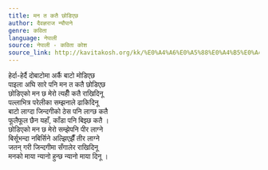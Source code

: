 ```yaml
---
title: मन त कतै छोडिएछ
author: दैवज्ञराज न्यौपाने
genre: कविता
language: नेपाली
source: नेपाली - कविता कोश
source_link: http://kavitakosh.org/kk/%E0%A4%A6%E0%A5%88%E0%A4%B5%E0%A4%9C%E0%A5%8D%E0%A4%9E%E0%A4%B0%E0%A4%BE%E0%A4%9C_%E0%A4%A8%E0%A5%8D%E0%A4%AF%E0%A5%8C%E0%A4%AA%E0%A4%BE%E0%A4%A8%E0%A5%87
---
```


हेर्दा-हेर्दै दोबाटोमा अर्कै बाटो मोडिएछ  
पाइला अघि सारे पनि मन त कतै छोडिएछ  
छोडिएको मन छ मेरो त्यहीँ कतै राखिदिनू  
पल्लाभित्र परेलीका सम्झनाले ढाकिदिनू  
बाटो लाग्दा जिन्दगीको ठेस पनि लाग्छ कतै  
फूलैफूल छैन यहाँ, काँडा पनि बिझ्छ कतै ।  
छोडिएको मन छ मेरो सम्झेपनि पीर लाग्ने  
बिर्सूभन्दा नबिर्सिने अल्झिएझैँ तीर लाग्ने  
जतन् गरी जिन्दगीमा सँगालेर राखिदिनू  
मनको माया न्यानो हुन्छ न्यानो माया दिनू ।
